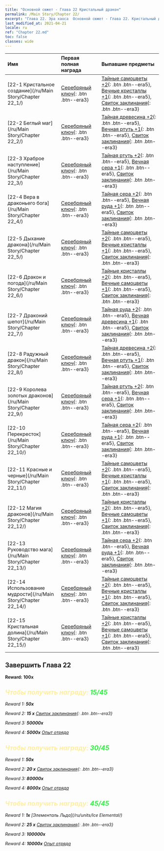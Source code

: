 ```yaml
---
title: "Основной сюжет - Глава 22 Кристальный дракон"
permalink: /Main Story/Chapter 22/
excerpt: "Глава 22. Эра хаоса  Основной сюжет - Глава 22. Кристальный дракон"
last_modified_at: 2021-04-21
locale: ru
ref: "Chapter 22.md"
toc: false
classes: wide
---
```


  | Имя |  Первая полная награда | Выпавшие предметы |
  |:------------|:------------|:------------| 
  | [22-1 Кристальное создание](/ru/Main Story/Chapter 22_1/) | [Серебряный ключ](/ru/Items/con_693/){: .btn .btn--era3} | [Тайные самоцветы +2](/ru/Items/mat_79/){: .btn .btn--era5}, [Вечные кристаллы +1](/ru/Items/mat_73/){: .btn .btn--era5}, [Свиток заклинания](/ru/Items/con_694/){: .btn .btn--era3} |
  | [22-2 Беглый маг](/ru/Main Story/Chapter 22_2/) | [Серебряный ключ](/ru/Items/con_693/){: .btn .btn--era3} | [Тайная древесина +2](/ru/Items/mat_76/){: .btn .btn--era5}, [Вечная ртуть +1](/ru/Items/mat_70/){: .btn .btn--era5}, [Свиток заклинания](/ru/Items/con_694/){: .btn .btn--era3} |
  | [22-3 Храброе наступление](/ru/Main Story/Chapter 22_3/) | [Серебряный ключ](/ru/Items/con_693/){: .btn .btn--era3} | [Тайная ртуть +2](/ru/Items/mat_77/){: .btn .btn--era5}, [Вечная сера +1](/ru/Items/mat_71/){: .btn .btn--era5}, [Свиток заклинания](/ru/Items/con_694/){: .btn .btn--era3} |
  | [22-4 Вера в драконьего бога](/ru/Main Story/Chapter 22_4/) | [Серебряный ключ](/ru/Items/con_693/){: .btn .btn--era3} | [Тайная сера +2](/ru/Items/mat_78/){: .btn .btn--era5}, [Вечная руда +1](/ru/Items/mat_68/){: .btn .btn--era5}, [Свиток заклинания](/ru/Items/con_694/){: .btn .btn--era3} |
  | [22-5 Дыхание дракона](/ru/Main Story/Chapter 22_5/) | [Серебряный ключ](/ru/Items/con_693/){: .btn .btn--era3} | [Тайные самоцветы +2](/ru/Items/mat_79/){: .btn .btn--era5}, [Вечные кристаллы +1](/ru/Items/mat_73/){: .btn .btn--era5}, [Свиток заклинания](/ru/Items/con_694/){: .btn .btn--era3} |
  | [22-6 Дракон и погода](/ru/Main Story/Chapter 22_6/) | [Серебряный ключ](/ru/Items/con_693/){: .btn .btn--era3} | [Тайные кристаллы +2](/ru/Items/mat_80/){: .btn .btn--era5}, [Вечные самоцветы +1](/ru/Items/mat_72/){: .btn .btn--era5}, [Свиток заклинания](/ru/Items/con_694/){: .btn .btn--era3} |
  | [22-7 Драконий шепот](/ru/Main Story/Chapter 22_7/) | [Серебряный ключ](/ru/Items/con_693/){: .btn .btn--era3} | [Тайная руда +2](/ru/Items/mat_75/){: .btn .btn--era5}, [Вечная древесина +1](/ru/Items/mat_69/){: .btn .btn--era5}, [Свиток заклинания](/ru/Items/con_694/){: .btn .btn--era3} |
  | [22-8 Радужный дракон](/ru/Main Story/Chapter 22_8/) | [Серебряный ключ](/ru/Items/con_693/){: .btn .btn--era3} | [Тайная древесина +2](/ru/Items/mat_76/){: .btn .btn--era5}, [Вечная ртуть +1](/ru/Items/mat_70/){: .btn .btn--era5}, [Свиток заклинания](/ru/Items/con_694/){: .btn .btn--era3} |
  | [22-9 Королева золотых драконов](/ru/Main Story/Chapter 22_9/) | [Серебряный ключ](/ru/Items/con_693/){: .btn .btn--era3} | [Тайная ртуть +2](/ru/Items/mat_77/){: .btn .btn--era5}, [Вечная сера +1](/ru/Items/mat_71/){: .btn .btn--era5}, [Свиток заклинания](/ru/Items/con_694/){: .btn .btn--era3} |
  | [22-10 Перекресток](/ru/Main Story/Chapter 22_10/) | [Серебряный ключ](/ru/Items/con_693/){: .btn .btn--era3} | [Тайная сера +2](/ru/Items/mat_78/){: .btn .btn--era5}, [Вечная руда +1](/ru/Items/mat_68/){: .btn .btn--era5}, [Свиток заклинания](/ru/Items/con_694/){: .btn .btn--era3} |
  | [22-11 Красные и черные](/ru/Main Story/Chapter 22_11/) | [Серебряный ключ](/ru/Items/con_693/){: .btn .btn--era3} | [Тайные самоцветы +2](/ru/Items/mat_79/){: .btn .btn--era5}, [Вечные кристаллы +1](/ru/Items/mat_73/){: .btn .btn--era5}, [Свиток заклинания](/ru/Items/con_694/){: .btn .btn--era3} |
  | [22-12 Магия драконов](/ru/Main Story/Chapter 22_12/) | [Серебряный ключ](/ru/Items/con_693/){: .btn .btn--era3} | [Тайные кристаллы +2](/ru/Items/mat_80/){: .btn .btn--era5}, [Вечные самоцветы +1](/ru/Items/mat_72/){: .btn .btn--era5}, [Свиток заклинания](/ru/Items/con_694/){: .btn .btn--era3} |
  | [22-13 Руководство мага](/ru/Main Story/Chapter 22_13/) | [Серебряный ключ](/ru/Items/con_693/){: .btn .btn--era3} | [Тайная сера +2](/ru/Items/mat_78/){: .btn .btn--era5}, [Вечная руда +1](/ru/Items/mat_68/){: .btn .btn--era5}, [Свиток заклинания](/ru/Items/con_694/){: .btn .btn--era3} |
  | [22-14 Использование мудрости](/ru/Main Story/Chapter 22_14/) | [Серебряный ключ](/ru/Items/con_693/){: .btn .btn--era3} | [Тайные самоцветы +2](/ru/Items/mat_79/){: .btn .btn--era5}, [Вечные кристаллы +1](/ru/Items/mat_73/){: .btn .btn--era5}, [Свиток заклинания](/ru/Items/con_694/){: .btn .btn--era3} |
  | [22-15 Кристальная долина](/ru/Main Story/Chapter 22_15/) | [Серебряный ключ](/ru/Items/con_693/){: .btn .btn--era3} | [Тайные кристаллы +2](/ru/Items/mat_80/){: .btn .btn--era5}, [Вечные самоцветы +1](/ru/Items/mat_72/){: .btn .btn--era5}, [Свиток заклинания](/ru/Items/con_694/){: .btn .btn--era3} |


## Завершить Глава 22

 **Reward:**  **100x** <i class="fas fa-gem"/>



## <span style="color: #ffeea0">Чтобы получить награду: </span><span style="color: #27f73a">15/45</span>

 Reward 1:  **50x** <i class="fas fa-gem"/>

 Reward 2: **15 x** [Свиток заклинания](/ru/Items/con_694/){: .btn .btn--era3}

 Reward 3:  **50000x** <i class="fas fa-coins"/>

 Reward 4:  **5000x** [Опыт отряда](/ru/Items/con_902/)



## <span style="color: #ffeea0">Чтобы получить награду: </span><span style="color: #27f73a">30/45</span>

 Reward 1:  **50x** <i class="fas fa-gem"/>

 Reward 2: **20 x** [Свиток заклинания](/ru/Items/con_694/){: .btn .btn--era3}

 Reward 3:  **80000x** <i class="fas fa-coins"/>

 Reward 4:  **8000x** [Опыт отряда](/ru/Items/con_902/)



## <span style="color: #ffeea0">Чтобы получить награду: </span><span style="color: #27f73a">45/45</span>

 Reward 1:  **1x** [Элементаль Льда](/ru/units/Ice Elemental/)

 Reward 2: **25 x** [Свиток заклинания](/ru/Items/con_694/){: .btn .btn--era3}

 Reward 3:  **100000x** <i class="fas fa-coins"/>

 Reward 4:  **10000x** [Опыт отряда](/ru/Items/con_902/)

